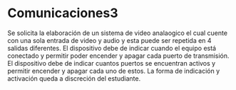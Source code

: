 # Comunicaciones3
Se solicita la elaboración de un sistema de video analaogico el cual cuente con una sola entrada de video y audio y esta puede ser repetida en 4 salidas diferentes. El dispositivo debe de indicar cuando el equipo está conectado y permitir poder encender y apagar cada puerto de transmisión. El dispositivo debe de indicar cuantos puertos se encuentran activos y permitir encender y apagar cada uno de estos. La forma de indicación y activación queda a discreción del estudiante.
